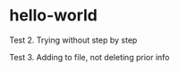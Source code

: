 # hello-world

Test 2. Trying without step by step

Test 3. Adding to file, not deleting prior info
